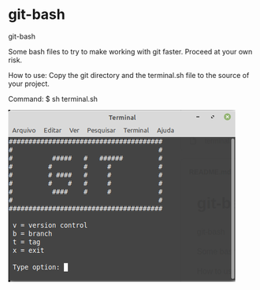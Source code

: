 # git-bash
git-bash

Some bash files to try to make working with git faster. Proceed at your own risk.

How to use:
Copy the git directory and the terminal.sh file to the source of your project.

Command:
$ sh terminal.sh

![Screenshot](image.png)
